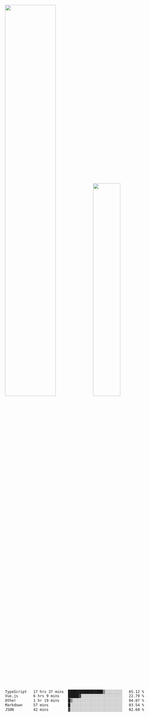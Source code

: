 <img align="" width="57.5%" src="https://github-readme-stats.vercel.app/api?username=Dream4ever&hide_title=true&hide_border=true&count_private=true&show_icons=true&include_all_commits=true&line_height=21" /><img align="" width="42.4%" src="https://github-readme-stats.vercel.app/api/top-langs/?username=Dream4ever&hide_title=true&count_private=true&show_icons=true&langs_count=6&hide_border=true&layout=compact" />

<!--START_SECTION:waka-->

```txt
TypeScript   17 hrs 37 mins  ████████████████▒░░░░░░░░   65.12 %
Vue.js       6 hrs 9 mins    █████▓░░░░░░░░░░░░░░░░░░░   22.79 %
Other        1 hr 19 mins    █▒░░░░░░░░░░░░░░░░░░░░░░░   04.87 %
Markdown     57 mins         █░░░░░░░░░░░░░░░░░░░░░░░░   03.54 %
JSON         42 mins         ▓░░░░░░░░░░░░░░░░░░░░░░░░   02.60 %
```

<!--END_SECTION:waka-->

